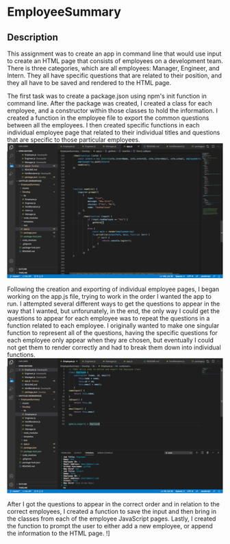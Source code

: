 # EmployeeSummary

## Description
This assignment was to create an app in command line that would use input to create an HTML page that consists of employees on a development team. There is three categories, which are all employees: Manager, Engineer, and Intern. They all have specific questions that are related to their position, and they all have to be saved and rendered to the HTML page.

The first task was to create a package.json using npm's init function in command line. After the package was created, I created a class for each employee, and a constructor within those classes to hold the information. I created a function in the employee file to export the common questions between all the employees. I then created specific functions in each individual employee page that related to their individual titles and questions that are specific to those particular employees.
![](/Assets/ss1.png)

Following the creation and exporting of individual employee pages, I began working on the app.js file, trying to work in the order I wanted the app to run. I attempted several different ways to get the questions to appear in the way that I wanted, but unforunately, in the end, the only way I could get the questions to appear for each employee was to repeat the questions in a function related to each employee. I originally wanted to make one singular function to represent all of the questions, having the specific questions for each employee only appear when they are chosen, but eventually I could not get them to render correctly and had to break them down into individual functions.
![](/Assets/ss2.png)

After I got the questions to appear in the correct order and in relation to the correct employees, I created a function to save the input and then bring in the classes from each of the employee JavaScript pages. Lastly, I created the function to prompt the user to either add a new employee, or append the information to the HTML page. 
!][](/Assets/ss3.png)
